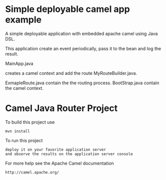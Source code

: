 Simple deployable camel app example
===================================

A simple deployable application with embedded apache camel using Java DSL. 

This application create an event periodically, pass it to the bean and log the result. 

MainApp.java  

creates a camel context and add the route MyRouteBuilder.java.

ExmapleRoute.java contain the the routing process.
BootStrap.java contain the camel context.  

Camel Java Router Project
=========================

To build this project use

    mvn install

To run this project
	
	deploy it on your favorite application server 
   	and observe the results on the application server console

For more help see the Apache Camel documentation

    http://camel.apache.org/

